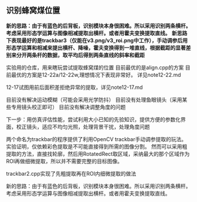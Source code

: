 ## 识别蜂窝煤位置
**新的思路：由于有蓝色的后背板，识别模块本身很困难。所以采用识别两条横杆。考虑采用形态学运算与图像相减提取出横杆。或者用霍夫变换提取直线。**
**新思路下表现最好的是trackbar3（仅能在v3.png/v3_roi.png中工作），手动调参后用形态学运算和相减来提出横杆、降噪，霍夫变换得到一堆直线，根据截距的显著差别来分开两条杆的数据，取平均后得到两条直线的斜率和截距**

实验用的仓库，用来瞎玩尝试提取蜂窝煤的位置
目前最优的是align.cpp的方案
目前最优的方案是12-22a/12-22w,理想情况下表现非常好。
详见note12-22.md

12-17试图用前后面积差拒绝异常的提取，详见note12-17.md

目前没有解决运动模糊（可能会采用光学防抖）
目前没有处理鱼眼镜头（采用某些专用镜头校正即可）
目前没有解决调整角度的问题

下一步：用仿真评估性能，尝试利用大小已知的先验知识，提供方便的参数化界面，校正镜头，适应不均匀光照，处理背景干扰，处理角度问题

两个命名为trackbar的程序提供了利用OpenCV trackbar手动调参提取的玩法。实验证明，仅依赖彩色提取是不可能直接得到所需的图像分割。
然而可以采用粗提取的方法，直接找轮廓，然后用RotatedRect取区域，采纳最大的那个区域作为ROI再做细微提取，所以并不需要完整的目标图像。

trackbar2.cpp实现了先粗提取再在ROI内细微提取的做法

新的思路：由于有蓝色的后背板，识别模块本身很困难。所以采用识别两条横杆。考虑采用形态学运算与图像相减提取出横杆。或者用霍夫变换提取直线。
